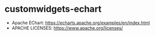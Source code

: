 # customwidgets-echart

- Apache EChart: https://echarts.apache.org/examples/en/index.html
- APACHE LICENSES: https://www.apache.org/licenses/
